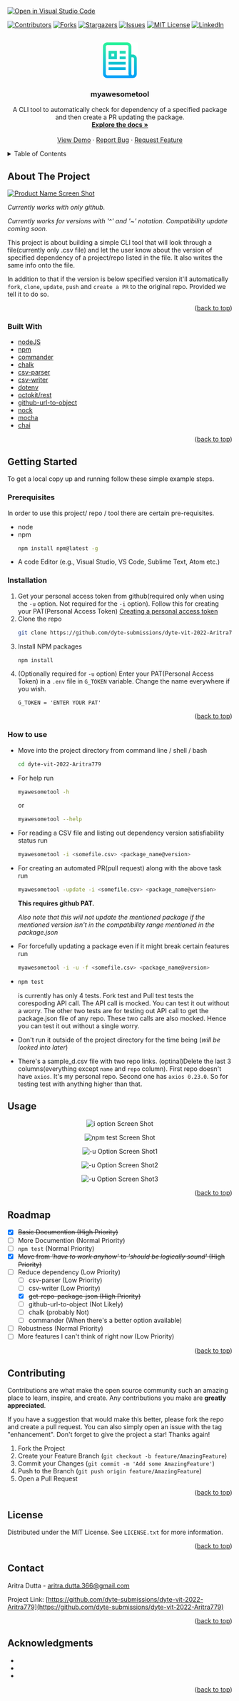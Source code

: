 [![Open in Visual Studio Code](https://classroom.github.com/assets/open-in-vscode-c66648af7eb3fe8bc4f294546bfd86ef473780cde1dea487d3c4ff354943c9ae.svg)](https://classroom.github.com/online_ide?assignment_repo_id=7943839&assignment_repo_type=AssignmentRepo)
<div id="top"></div>
<!--
*** Thanks for checking out the Best-README-Template. If you have a suggestion
*** that would make this better, please fork the repo and create a pull request
*** or simply open an issue with the tag "enhancement".
*** Don't forget to give the project a star!
*** Thanks again! Now go create something AMAZING! :D
-->



<!-- PROJECT SHIELDS -->
<!--
*** I'm using markdown "reference style" links for readability.
*** Reference links are enclosed in brackets [ ] instead of parentheses ( ).
*** See the bottom of this document for the declaration of the reference variables
*** for contributors-url, forks-url, etc. This is an optional, concise syntax you may use.
*** https://www.markdownguide.org/basic-syntax/#reference-style-links
-->
[![Contributors][contributors-shield]][contributors-url]
[![Forks][forks-shield]][forks-url]
[![Stargazers][stars-shield]][stars-url]
[![Issues][issues-shield]][issues-url]
[![MIT License][license-shield]][license-url]
[![LinkedIn][linkedin-shield]][linkedin-url]



<!-- PROJECT LOGO -->
<br />
<div align="center">
  <a href="https://github.com/github_username/repo_name">
    <img src="images/logo.png" alt="Logo" width="80" height="80">
  </a>

<h3 align="center">myawesometool</h3>

  <p align="center">
    A CLI tool to automatically check for dependency of a specified package and then create a PR updating the package.
    <br />
    <a href="https://github.com/dyte-submissions/dyte-vit-2022-Aritra779"><strong>Explore the docs »</strong></a>
    <br />
    <br />
    <a href="https://github.com/dyte-submissions/dyte-vit-2022-Aritra779">View Demo</a>
    ·
    <a href="https://github.com/dyte-submissions/dyte-vit-2022-Aritra779/issues">Report Bug</a>
    ·
    <a href="https://github.com/dyte-submissions/dyte-vit-2022-Aritra779/issues">Request Feature</a>
  </p>
</div>



<!-- TABLE OF CONTENTS -->
<details>
  <summary>Table of Contents</summary>
  <ol>
    <li>
      <a href="#about-the-project">About The Project</a>
      <ul>
        <li><a href="#built-with">Built With</a></li>
      </ul>
    </li>
    <li>
      <a href="#getting-started">Getting Started</a>
      <ul>
        <li><a href="#prerequisites">Prerequisites</a></li>
        <li><a href="#installation">Installation</a></li>
        <li><a href="#how_to_use">How to use</a></li>
      </ul>
    </li>
    <li><a href="#usage">Usage</a></li>
    <li><a href="#roadmap">Roadmap</a></li>
    <li><a href="#contributing">Contributing</a></li>
    <li><a href="#license">License</a></li>
    <li><a href="#contact">Contact</a></li>
    <li><a href="#acknowledgments">Acknowledgments</a></li>
  </ol>
</details>



<!-- ABOUT THE PROJECT -->
## About The Project

[![Product Name Screen Shot][product-screenshot]](https://example.com)

*Currently works with only github.*

*Currently works for versions with '^' and '~' notation. Compatibility update coming soon.*

This project is about building a simple CLI tool that will look through a file(currently only .csv file) and let the user know about the version of specified dependency of a project/repo listed in the file. It also writes the same info onto the file.

In addition to that if the version is below specified version it'll automatically `fork`, `clone`, `update`, `push` and `create a PR` to the original repo. Provided we tell it to do so.
<p align="right">(<a href="#top">back to top</a>)</p>



### Built With

* [nodeJS](https://nodejs.org/)
* [npm](https://www.npmjs.com/)
* [commander](https://www.npmjs.com/package/commander)
* [chalk](https://www.npmjs.com/package/chalk)
* [csv-parser](https://www.npmjs.com/package/csv-parser)
* [csv-writer](https://www.npmjs.com/package/csv-writer)
* [dotenv](https://www.npmjs.com/package/dotenv)
* [octokit/rest](https://www.npmjs.com/package/@octokit/rest)
* [github-url-to-object](https://www.npmjs.com/package/github-url-to-object)
* [nock](https://www.npmjs.com/package/nock)
* [mocha](https://www.npmjs.com/package/mocha)
* [chai](https://www.npmjs.com/package/chai)

<p align="right">(<a href="#top">back to top</a>)</p>



<!-- GETTING STARTED -->
## Getting Started

To get a local copy up and running follow these simple example steps.

### Prerequisites

In order to use this project/ repo / tool there are certain pre-requisites. 
* node
* npm
  ```sh
  npm install npm@latest -g
  ```
* A code Editor (e.g., Visual Studio, VS Code, Sublime Text, Atom etc.)

### Installation

1. Get your personal access token from github(required only when using the `-u` option. Not required for the `-i` option). Follow this for creating your PAT(Personal Access Token) [Creating a personal access token](https://docs.github.com/en/authentication/keeping-your-account-and-data-secure/creating-a-personal-access-token)
2. Clone the repo
   ```sh
   git clone https://github.com/dyte-submissions/dyte-vit-2022-Aritra779.git
   ```
3. Install NPM packages
   ```sh
   npm install
   ```
4. (Optionally required for `-u` option) Enter your PAT(Personal Access Token) in a `.env` file in `G_TOKEN` variable. Change the name everywhere if you wish.
   ```
   G_TOKEN = 'ENTER YOUR PAT'
   ```

<p align="right">(<a href="#top">back to top</a>)</p>

### How to use

* Move into the project directory from command line / shell / bash
  ```sh
  cd dyte-vit-2022-Aritra779
  ```
* For help run
  ```sh
  myawesometool -h
  ``` 
  or 
  ```sh
  myawesometool --help
  ```
* For reading a CSV file and listing out dependency version satisfiability status run 
  ```sh
  myawesometool -i <somefile.csv> <package_name@version>
  ``` 
*  For creating an automated PR(pull request) along with the above task run
    ```sh
    myawesometool -update -i <somefile.csv> <package_name@version>
    ``` 
    **This requires github PAT.**

    *Also note that this will not update the mentioned package if the mentioned version isn't in the compatibility range mentioned in the package.json*
* For forcefully updating a package even if it might break certain features run
  ```sh
  myawesometool -i -u -f <somefile.csv> <package_name@version>
  ```
* ```sh
  npm test
  ``` 
  is currently has only 4 tests. Fork test and Pull test tests the corespoding API call. The API call is mocked. You can test it out without a worry. The other two tests are for testing out API call to get the package.json file of any repo. These two calls are also mocked. Hence you can test it out without a single worry.
* Don't run it outside of the project directory for the time being (*will be looked into later*)
* There's a sample_d.csv file with two repo links. (optinal)Delete the last 3 columns(everything except `name` and `repo` column). First repo doesn't have `axios`. It's my personal repo. Second one has `axios 0.23.0`. So for testing test with anything higher than that.
<!-- USAGE EXAMPLES -->
## Usage

<div align = 'center'>

![i option Screen Shot][i_option_screenshot]

![npm test Screen Shot][npm_test_ss]

![-u Option Screen Shot1][u_option_ss1]

![-u Option Screen Shot2][u_option_ss2]

![-u Option Screen Shot3][u_option_ss3]

</div>

<p align="right">(<a href="#top">back to top</a>)</p>



<!-- ROADMAP -->
## Roadmap
- [x] ~~Basic Documention (High Priority)~~
- [ ] More Documention (Normal Priority)
- [ ] `npm test` (Normal Priority)
- [x] ~~Move from *'have to work anyhow'* to *'should be logically sound'* (High Priority)~~
- [ ] Reduce dependency (Low Priority)
    - [ ] csv-parser (Low Priority)
    - [ ] csv-writer (Low Priority)
    - [x] ~~get-repo-package-json (High Priority)~~
    - [ ] github-url-to-object (Not Likely)
    - [ ] chalk (probably Not)
    - [ ] commander (When there's a better option available)
- [ ] Robustness (Normal Priority)
- [ ] More features I can't think of right now (Low Priority)

<p align="right">(<a href="#top">back to top</a>)</p>



<!-- CONTRIBUTING -->
## Contributing

Contributions are what make the open source community such an amazing place to learn, inspire, and create. Any contributions you make are **greatly appreciated**.

If you have a suggestion that would make this better, please fork the repo and create a pull request. You can also simply open an issue with the tag "enhancement".
Don't forget to give the project a star! Thanks again!

1. Fork the Project
2. Create your Feature Branch (`git checkout -b feature/AmazingFeature`)
3. Commit your Changes (`git commit -m 'Add some AmazingFeature'`)
4. Push to the Branch (`git push origin feature/AmazingFeature`)
5. Open a Pull Request

<p align="right">(<a href="#top">back to top</a>)</p>



<!-- LICENSE -->
## License

Distributed under the MIT License. See `LICENSE.txt` for more information.

<p align="right">(<a href="#top">back to top</a>)</p>



<!-- CONTACT -->
## Contact

Aritra Dutta - aritra.dutta.366@gmail.com

Project Link: [https://github.com/dyte-submissions/dyte-vit-2022-Aritra779](https://github.com/dyte-submissions/dyte-vit-2022-Aritra779)

<p align="right">(<a href="#top">back to top</a>)</p>



<!-- ACKNOWLEDGMENTS -->
## Acknowledgments

* []()
* []()
* []()

<p align="right">(<a href="#top">back to top</a>)</p>



<!-- MARKDOWN LINKS & IMAGES -->
<!-- https://www.markdownguide.org/basic-syntax/#reference-style-links -->
[contributors-shield]: https://img.shields.io/github/contributors/github_username/repo_name.svg?style=for-the-badge
[contributors-url]: https://github.com/dyte-submissions/dyte-vit-2022-Aritra779/graphs/contributors
[forks-shield]: https://img.shields.io/github/forks/github_username/repo_name.svg?style=for-the-badge
[forks-url]: https://github.com/dyte-submissions/dyte-vit-2022-Aritra779/network/members
[stars-shield]: https://img.shields.io/github/stars/github_username/repo_name.svg?style=for-the-badge
[stars-url]: https://github.com/dyte-submissions/dyte-vit-2022-Aritra779/stargazers
[issues-shield]: https://img.shields.io/github/issues/github_username/repo_name.svg?style=for-the-badge
[issues-url]: https://github.com/dyte-submissions/dyte-vit-2022-Aritra779/issues
[license-shield]: https://img.shields.io/github/license/github_username/repo_name.svg?style=for-the-badge
[license-url]: https://github.com/dyte-submissions/dyte-vit-2022-Aritra779/blob/master/LICENSE.txt
[linkedin-shield]: https://img.shields.io/badge/-LinkedIn-black.svg?style=for-the-badge&logo=linkedin&colorB=555
[linkedin-url]: https://www.linkedin.com/in/aritra-dutta-6943a1222/
[product-screenshot]: images/screenshot.png
[i_option_screenshot]: images/i_option.png
[npm_test_ss]: images/test.png
[u_option_ss1]: images/u_option_1.png
[u_option_ss2]: images/u_option_2.png
[u_option_ss3]: images/u_option_3.png
